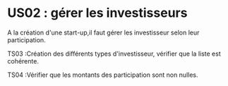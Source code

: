 # US02 : gérer les investisseurs #

A la création d'une start-up,il faut gérer les investisseur selon leur participation.


TS03 :Création des différents types d'investisseur, vérifier que la liste est cohérente.

TS04 :Vérifier que les montants des participation sont non nulles.